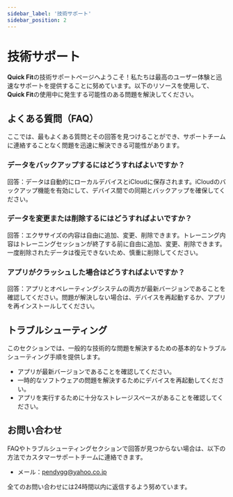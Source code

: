 ```yaml
---
sidebar_label: '技術サポート'
sidebar_position: 2
---
```


# 技術サポート

**Quick Fit**の技術サポートページへようこそ！私たちは最高のユーザー体験と迅速なサポートを提供することに努めています。以下のリソースを使用して、**Quick Fit**の使用中に発生する可能性のある問題を解決してください。

## よくある質問（FAQ）

ここでは、最もよくある質問とその回答を見つけることができ、サポートチームに連絡することなく問題を迅速に解決できる可能性があります。

### データをバックアップするにはどうすればよいですか？
回答：データは自動的にローカルデバイスとiCloudに保存されます。iCloudのバックアップ機能を有効にして、デバイス間での同期とバックアップを確保してください。

### データを変更または削除するにはどうすればよいですか？
回答：エクササイズの内容は自由に追加、変更、削除できます。トレーニング内容はトレーニングセッションが終了する前に自由に追加、変更、削除できます。一度削除されたデータは復元できないため、慎重に削除してください。

### アプリがクラッシュした場合はどうすればよいですか？
回答：アプリとオペレーティングシステムの両方が最新バージョンであることを確認してください。問題が解決しない場合は、デバイスを再起動するか、アプリを再インストールしてください。

## トラブルシューティング

このセクションでは、一般的な技術的な問題を解決するための基本的なトラブルシューティング手順を提供します。

- アプリが最新バージョンであることを確認してください。
- 一時的なソフトウェアの問題を解決するためにデバイスを再起動してください。
- アプリを実行するために十分なストレージスペースがあることを確認してください。

## お問い合わせ

FAQやトラブルシューティングセクションで回答が見つからない場合は、以下の方法でカスタマーサポートチームに連絡できます。

- メール：pendygg@yahoo.co.jp

全てのお問い合わせには24時間以内に返信するよう努めています。
